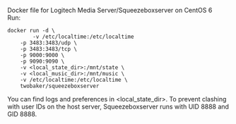 Docker file for Logitech Media Server/Squeezeboxserver on CentOS 6  
Run:
```
docker run -d \
        -v /etc/localtime:/etc/localtime
	-p 3483:3483/udp \
	-p 3483:3483/tcp \
	-p 9000:9000 \
	-p 9090:9090 \
	-v <local_state_dir>:/mnt/state \
	-v <local_music_dir>:/mnt/music \
	-v /etc/localtime:/etc/localtime \
	twobaker/squeezeboxserver
```

You can find logs and preferences in \<local_state_dir\>. To prevent clashing with user IDs on the host server, Squeezeboxserver runs with UID 8888 and GID 8888.

